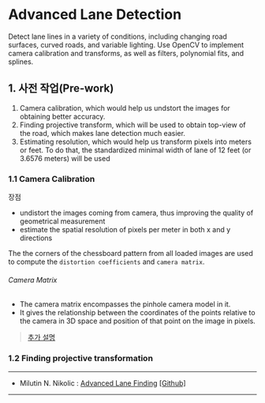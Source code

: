 # Advanced Lane Detection
Detect lane lines in a variety of conditions, including changing road surfaces, curved roads, and variable lighting. Use OpenCV to implement camera calibration and transforms, as well as filters, polynomial fits, and splines.

## 1. 사전 작업(Pre-work)
1. Camera calibration, which would help us undstort the images for obtaining better accuracy.
2. Finding projective transform, which will be used to obtain top-view of the road, which makes lane detection much easier.
3. Estimating resolution, which would help us transform pixels into meters or feet. To do that, the standardized minimal width of lane of 12 feet (or 3.6576 meters) will be used

### 1.1 Camera Calibration
장점 
- undistort the images coming from camera, thus improving the quality of geometrical measurement
- estimate the spatial resolution of pixels per meter in both x and y directions



The the corners of the chessboard pattern from all loaded images are used to compute the `distortion coefficients` and `camera matrix`.

###### Camera Matrix
* The camera matrix encompasses the pinhole camera model in it. 
* It gives the relationship between the coordinates of the points relative to the camera in 3D space and position of that point on the image in pixels. 

> [추가 설명][Milutin]

### 1.2 Finding projective transformation



---
* Milutin N. Nikolic : [Advanced Lane Finding](https://medium.com/@ajsmilutin/advanced-lane-finding-5d0be4072514#.j9fm569ap) [[Github]](https://github.com/ajsmilutin/CarND-Advanced-Lane-Lines)



---
[Milutin]: https://medium.com/@ajsmilutin/advanced-lane-finding-5d0be4072514#.j9fm569ap